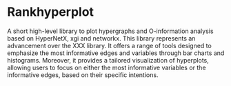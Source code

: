 # Rankhyperplot
A short high-level library to plot hypergraphs and O-information analysis based on HyperNetX, xgi and networkx. 
This library represents an advancement over the XXX library. 
It offers a range of tools designed to emphasize the most informative edges and variables through bar charts and histograms. 
Moreover, it provides a tailored visualization of hyperplots, allowing users to focus on either the most informative variables or the informative edges, based on their specific intentions.
